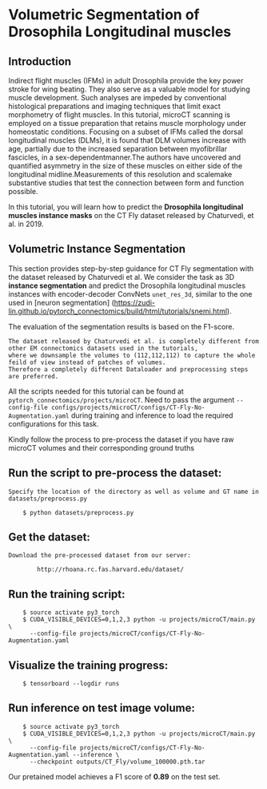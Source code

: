 # Volumetric Segmentation of Drosophila Longitudinal muscles

Introduction
-------------

Indirect flight muscles (IFMs) in adult Drosophila provide the key power stroke for wing beating. They also serve as a valuable model for studying muscle
development. Such analyses are impeded by conventional histological
preparations and imaging techniques that limit exact morphometry of flight
muscles. In this tutorial, microCT scanning is employed on a tissue preparation
that retains muscle morphology under homeostatic conditions. Focusing on
a subset of IFMs called the dorsal longitudinal muscles (DLMs), it is found that
DLM volumes increase with age, partially due to the increased separation
between myofibrillar fascicles, in a sex-dependentmanner.The authors have uncovered
and quantified asymmetry in the size of these muscles on either side of the
longitudinal midline.Measurements of this resolution and scalemake substantive
studies that test the connection between form and function possible.

In this tutorial, you will learn how to predict the **Drosophila longitudinal muscles instance masks** on 
the CT Fly dataset released by Chaturvedi, et al. in 2019.

Volumetric Instance Segmentation
----------------------

This section provides step-by-step guidance for CT Fly segmentation with the dataset released by 
Chaturvedi et al. 
We consider the task as 3D **instance segmentation** and predict the Drosophila longitudinal muscles 
instances with encoder-decoder ConvNets ``unet_res_3d``, similar to the one used in [neuron segmentation] 
(https://zudi-lin.github.io/pytorch_connectomics/build/html/tutorials/snemi.html).


The evaluation of the segmentation results is based on the F1-score.

    The dataset released by Chaturvedi et al. is completely different from other EM connectomics datasets used in the tutorials, 
    where we downsample the volumes to (112,112,112) to capture the whole feild of view instead of patches of volumes.
    Therefore a completely different Dataloader and preprocessing steps are preferred.

All the scripts needed for this tutorial can be found at ``pytorch_connectomics/projects/microCT``. Need 
to pass the argument ``--config-file configs/projects/microCT/configs/CT-Fly-No-Augmentation.yaml`` during 
training and inference to load the required configurations for this task. 

Kindly follow the process to pre-process the dataset if you have raw microCT volumes and their corresponding ground truths

## Run the script to pre-process the dataset:

    Specify the location of the directory as well as volume and GT name in datasets/preprocess.py

        $ python datasets/preprocess.py


## Get the dataset:

    Download the pre-processed dataset from our server:
        
            http://rhoana.rc.fas.harvard.edu/dataset/
    

## Run the training script:

        $ source activate py3_torch
        $ CUDA_VISIBLE_DEVICES=0,1,2,3 python -u projects/microCT/main.py \
          --config-file projects/microCT/configs/CT-Fly-No-Augmentation.yaml

## Visualize the training progress:
 
        $ tensorboard --logdir runs

## Run inference on test image volume:

        $ source activate py3_torch
        $ CUDA_VISIBLE_DEVICES=0,1,2,3 python -u projects/microCT/main.py \
          --config-file projects/microCT/configs/CT-Fly-No-Augmentation.yaml --inference \
          --checkpoint outputs/CT_Fly/volume_100000.pth.tar

Our pretained model achieves a F1 score of **0.89** on the test set.
